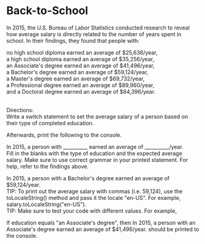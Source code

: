 # Back-to-School

In 2015, the U.S. Bureau of Labor Statistics conducted research to reveal how average salary is directly related to the number of years spent in school. In their findings, they found that people with:

no high school diploma earned an average of $25,636/year,</br>
a high school diploma earned an average of $35,256/year,</br>
an Associate's degree earned an average of $41,496/year,</br>
a Bachelor's degree earned an average of $59,124/year,</br>
a Master's degree earned an average of $69,732/year,</br>
a Professional degree earned an average of $89,960/year,</br>
and a Doctoral degree earned an average of $84,396/year.</br>
</br>

Directions:</br>
Write a switch statement to set the average salary of a person based on their type of completed education.</br>

Afterwards, print the following to the console.</br>

In 2015, a person with __________ earned an average of __________/year.</br>
Fill in the blanks with the type of education and the expected average salary. Make sure to use correct grammar in your printed statement. For help, refer to the findings above.</br>

In 2015, a person with a Bachelor's degree earned an average of $59,124/year.</br>
TIP: To print out the average salary with commas (i.e. 59,124), use the toLocaleString() method and pass it the locale "en-US". For example, salary.toLocaleString("en-US").</br>
TIP: Make sure to test your code with different values. For example,

If education equals "an Associate's degree", then In 2015, a person with an Associate's degree earned an average of $41,496/year. should be printed to the console.

